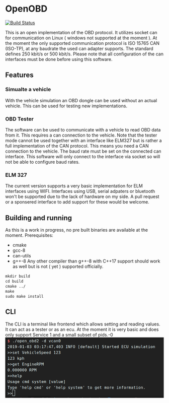 # OpenOBD
[![Build Status](https://travis-ci.org/alexmohr/OpenOBD.svg?branch=master)](https://travis-ci.org/alexmohr/OpenOBD)

This is an open implementation of the OBD protocol. It utilizes socket can for communication on Linux ( windows not supported at the moment ).
At the moment the only supported communication protocol is ISO 15765 CAN (ISO-TP), at any baudrate the used can adapter supports.
The standard defines 250 kbit/s or 500 kbit/s.
Please note that all configuration of the can interfaces must be done before using this software.

## Features
### Simualte a vehicle
With the vehicle simulation an OBD dongle can be used without an actual vehicle. This can be used for testing new implementations.
### OBD Tester
The software can be used to communicate with a vehicle to read OBD data from it. This requires a can connection to the vehicle. 
Note that the tester mode cannot be used together with an interface like ELM327 but is rather a full implementation of the CAN protocol. 
This means you need a CAN connection to the vehicle. The baud rate must be set on the connected can interface. This software will only 
connect to the interface via socket so will not be able to configure baud rates.

### ELM 327 
The current version supports a very basic implementation for ELM interfaces using WIFI. 
Interfaces using USB, serial adpaters or bluetooth won't be supported due to the lack of hardware on my side. 
A pull request or a sponsered interface to add support for these would be welcome.

## Building and running
As this is a work in progress, no pre built binaries are available at the moment.
Prerequisites:
* cmake 
* gcc-8 
* can-utils
* g++-8
Any other compiler than g++-8 with C++17 support should work as well but is not ( yet ) supported officially.

````
mkdir build
cd build
cmake ../
make
sudo make install
````
## CLI
The CLI is a terminal like frontend which allows setting and reading values. It can act as a tester or as an ecu. 
At the moment it is very basic and does only support Service 1 and a small subset of pids.-0
![CLI Example](https://github.com/alexmohr/OpenOBD/blob/master/doc/cli_example.png)

